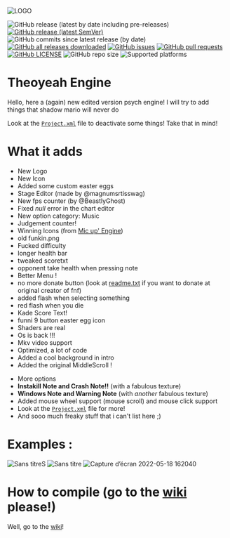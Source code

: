 ![LOGO](https://user-images.githubusercontent.com/97792861/169069737-12fc30e1-4f59-438d-8988-a975ad454d0b.png)


![GitHub release (latest by date including pre-releases)](https://img.shields.io/github/v/release/Theoyeah/Theoyeah-Engine?include_prereleases&label=latest%20version)
[![GitHub release (latest SemVer)](https://img.shields.io/github/v/release/Theoyeah/Theoyeah-Engine?style=flat-square&label=latest%20stable%20version)](https://github.com/Theoyeah/Theoyeah-Engine/releases/latest)
![GitHub commits since latest release (by date)](https://img.shields.io/github/commits-since/Theoyeah/Theoyeah-Engine/latest?style=)
[![GitHub all releases downloaded](https://img.shields.io/github/downloads/Theoyeah/Theoyeah-Engine/total?style=flat-square)](https://github.com/Theoyeah/Theoyeah-Engine/releases) [![GitHub issues](https://img.shields.io/github/issues/Theoyeah/Theoyeah-Engine)](https://github.com/Theoyeah/Theoyeah-Engine/issues) [![GitHub pull requests](https://img.shields.io/github/issues-pr/Theoyeah/Theoyeah-Engine)](https://github.com/Theoyeah/Theoyeah-Engine/pulls) []() []()
[![GitHub LICENSE](https://img.shields.io/github/license/Theoyeah/Theoyeah-Engine?style=flat-square)](https://github.com/Theoyeah/Theoyeah-Engine/blob/main/LICENSE) ![GitHub repo size](https://img.shields.io/github/repo-size/Theoyeah/Theoyeah-Engine)  ![Supported platforms](https://img.shields.io/badge/supported%20platforms-windows%2C%20macOS%2C%20linux%2C%20html5-red)





# Theoyeah Engine

Hello, here a (again) new edited version psych engine!
I will try to add things that shadow mario will never do

Look at the [`Project.xml`](Project.xml) file to deactivate some things! Take that in mind!

# What it adds 

- New Logo
- New Icon
- Added some custom easter eggs
- Stage Editor (made by @magnumsrtisswag)
- New fps counter (by @BeastlyGhost)
- Fixed _null_ error in the chart editor
- New option category: Music
- Judgement counter!
- Winning Icons (from [Mic up' Engine](https://github.com/Verwex/Funkin-Mic-d-Up-SC))
- old funkin.png
- Fucked difficulty 
- longer health bar
- tweaked scoretxt 
- opponent take health when pressing note
- Better Menu !
- no more donate button (look at [readme.txt](art/readme.txt) if you want to donate at original creator of fnf)
- added flash when selecting something
- red flash when you die
- Kade Score Text!
- funni 9 button easter egg icon
- Shaders are real
- Os is back !!!
- Mkv video support
- Optimized, a lot of code
- Added a cool background in intro
- Added the original MiddleScroll !
<!--- [Mp3](Project.xml#L54) and [Wav](Project.xml#L55) support ! //im with it, looks that it doesnt work -wither -->
- More options
- **Instakill Note and Crash Note!!** (with a fabulous texture)
- **Windows Note and Warning Note** (with *another* fabulous texture)
- Added mouse wheel support (mouse scroll) and mouse click support
- Look at the [`Project.xml`](Project.xml) file for more!
- And sooo much freaky stuff that i can't list here ;)
# Examples :
![Sans titreS](https://user-images.githubusercontent.com/97792861/169879482-ba19602c-7dc7-49d7-9243-726921786b56.png)
![Sans titre](https://user-images.githubusercontent.com/97792861/169879499-c3fcfbac-5aa5-4605-b67b-f51926aca639.png)
![Capture d’écran 2022-05-18 162040](https://user-images.githubusercontent.com/97792861/169879520-a04d38eb-ab6f-4c54-9d36-a1c4f6920d20.png)






# How to compile (go to the [wiki](https://github.com/Theoyeah/Theoyeah-Engine/wiki) please!)
Well, go to the [wiki](https://github.com/Theoyeah/Theoyeah-Engine/wiki)!

